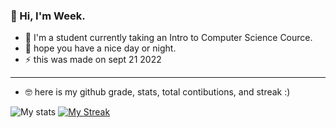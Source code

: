 ### :wave: Hi, I'm Week.

- :school_satchel: I'm a student currently taking an Intro to Computer Science Cource. 
- :purple_heart: hope you have a nice day or night.
- :zap: this was made on sept 21 2022
---------------------
- :nerd_face: here is my github grade, stats, total contibutions, and streak :)

![My stats](https://githubreadmestats.vercel.app/api?username=week2&show_icons=true&theme=tokyonight&count_private=true)
[![My Streak](http://github-readme-streak-stats.herokuapp.com?user=Week2&theme=tokyonight)](https://git.io/streak-stats)
